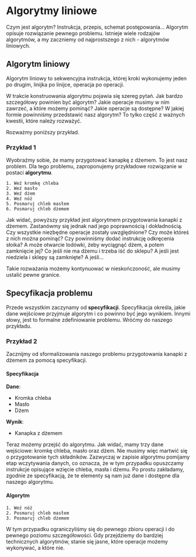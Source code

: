 # Algorytmy liniowe

Czym jest algorytm? Instrukcja, przepis, schemat postępowania... Algorytm opisuje rozwiązanie pewnego problemu. Istnieje wiele rodzajów algorytmów, a my zaczniemy od najprostszego z nich - algorytmów liniowych.

## Algorytm liniowy

Algorytm liniowy to sekwencyjna instrukcja, której kroki wykonujemy jeden po drugim, linijka po linijce, operacja po operacji.

W trakcie konstruowania algorytmu pojawia się szereg pytań. Jak bardzo szczegółowy powinien być algorytm? Jakie operacje musimy w nim zawrzeć, a które możemy pominąć? Jakie operacje są dostępne? W jakiej formie powinniśmy przedstawić nasz algorytm? To tylko część z ważnych kwestii, które należy rozważyć.

Rozważmy poniższy przykład.

### Przykład 1

Wyobraźmy sobie, że mamy przygotować kanapkę z dżemem. To jest nasz problem. Dla tego problemu, zaproponujemy przykładowe rozwiązanie w postaci **algorytmu**.

```
1. Weź kromkę chleba
2. Weź masło
3. Weź dżem
4. Weź nóż
5. Posmaruj chleb masłem
6. Posmaruj chleb dżemem
```

Jak widać, powyższy przykład jest algorytmem przygotowania kanapki z dżemem. Zastanówmy się jednak nad jego poprawnością i dokładnością. Czy wszystkie niezbędne operacje zostały uwzględnione? Czy może któreś z nich można pominąć? Czy powinniśmy dodać instrukcję odkręcenia słoika? A może otwarcie lodówki, żeby wyciągnąć dżem, a potem zamknięcie jej? Co jeśli nie ma dżemu i trzeba iść do sklepu? A jeśli jest niedziela i sklepy są zamknięte? A jeśli...

Takie rozważania możemy kontynuować w nieskończoność, ale musimy ustalić pewne granice.

## Specyfikacja problemu

Przede wszystkim zaczynamy od **specyfikacji**. Specyfikacja określa, jakie dane wejściowe przyjmuje algorytm i co powinno być jego wynikiem. Innymi słowy, jest to formalne zdefiniowanie problemu. Wróćmy do naszego przykładu.

### Przykład 2

Zacznijmy od sformalizowania naszego problemu przygotowania kanapki z dżemem za pomocą specyfikacji.

#### Specyfikacja

**Dane**:

* Kromka chleba
* Masło
* Dżem

**Wynik**:

* Kanapka z dżemem

Teraz możemy przejść do algorytmu. Jak widać, mamy trzy dane wejściowe: kromkę chleba, masło oraz dżem. Nie musimy więc martwić się o przygotowanie tych składników. Zazwyczaj w zapisie algorytmu pomijamy etap wczytywania danych, co oznacza, że w tym przypadku opuszczamy instrukcje opisujące wzięcie chleba, masła i dżemu. Po prostu zakładamy, zgodnie ze specyfikacją, że te elementy są nam już dane i dostępne dla naszego algorytmu.

#### Algorytm

```
1. Weź nóż
2. Posmaruj chleb masłem
3. Posmaruj chleb dżemem
```

W tym przypadku ograniczyliśmy się do pewnego zbioru operacji i do pewnego poziomu szczegółowości. Gdy przejdziemy do bardziej technicznych algorytmów, stanie się jasne, które operacje możemy wykonywać, a które nie.
